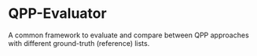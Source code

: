 # QPP-Evaluator

A common framework to evaluate and compare between QPP approaches with different ground-truth (reference) lists.

